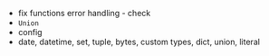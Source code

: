 * fix functions error handling - check
* `Union`
* config
* date, datetime, set, tuple, bytes, custom types, dict, union, literal
